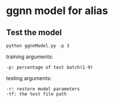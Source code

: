 # ggnn model for alias

## Test the model

```
python ggnnModel.py -p 3
```
training arguments:  
```
-p: percentage of test batch(1-9)
```
testing arguments:  
```
-r: restore model parameters
-tf: the test file path
```
